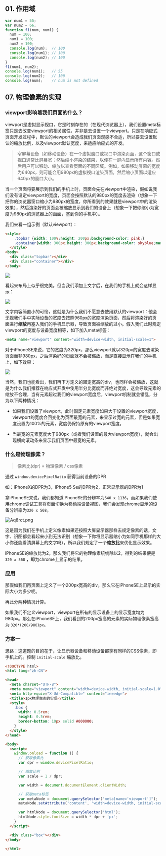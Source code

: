 ## 01. 作用域
```js
var num1 = 55;
var num2 = 66;
function f1(num, num1) {  
  num = 100;
  num1 = 100;
  num2 = 100;
  console.log(num);  // 100
  console.log(num1); // 100
  console.log(num2); // 100
}
f1(num1, num2);
console.log(num1);   // 55
console.log(num2);   // 100
console.log(num);    // num is not defined
```

## 07. 物理像素的实现

### viewport影响着我们页面的什么？

viewport是虚拟显示视口，它是时刻存在的（在现代浏览器上），我们设置meta标签只是去改变viewport的相关属性，并非是去设置一个viewport。只是在响应式页面开发过程中，默认的viewport会造成我们页面观感不合适，所以要去设置默认的缩放比例，以及viewport默认宽度，来适应响应式的开发。

> 窄屏幕设备（如移动设备）在一个虚拟窗口或视口中渲染页面，这个窗口或视口通常比屏幕宽；然后缩小渲染的结果，以便在一屏内显示所有内容。然后用户可以移动、缩放以查看页面的不同区域。例如，如果移动屏幕的宽度为640px，则可能会用980px的虚拟视口渲染页面，然后缩小页面以适应640px的窗口大小。

当一个页面将要展示到我们的手机上时，页面会先在viewport中渲染，假如说我们没有设定viewport的宽度，页面会按照默认的980px的宽度去渲染（想象一下把你的浏览器窗口缩小为980px的宽度，你所看到的效果就是viewport中的渲染效果），然后渲染好的页面会被缩放显示到我们的设备上（想象一下把你缩小为宽度为980px的浏览器上的画面，塞到你的手机中）。

我们来看一组示例（默认viewport）：

```html
<style>
    .topbar {width: 100%;height: 200px;background-color: pink;}
    .container{width: 300px;height: 300px;background-color: skyblue;margin: 0 auto;}
  </style>
<body>
  <div class="topbar"></div>
  <div class="container"></div>
</body>
```

![](http://ww1.sinaimg.cn/large/a71efaafly1g206khgcj6j20u30izwf4.jpg)

看起来布局上似乎很完美，但当我们添加上文字后，在我们的手机上就会这样显示：

![](http://ww1.sinaimg.cn/large/a71efaafly1g20701i07xj20a70grglk.jpg)

文字内容简直小的可怜，这就是为什么我们不愿意去使用默认的viewport：他会无视我们手中实际设备的宽度去按照960px的宽度渲染页面，然后将渲染好的页面进行**缩放**再塞入我们的手机显示器，导致页面被缩放的过小。假入我们此时规定viewport的宽度与设备宽度相等，如下加入meta标签：

```html
<meta name="viewport" content="width=device-width, initial-scale=1">
```

对于iPhoneSE来说，它的宽度为320px，那么viewport就以320px的宽度去渲染页面而非980px，之后渲染好的页面就不会被缩放，而是直接显示在我们的手机上，如下效果：

![](http://ww1.sinaimg.cn/large/a71efaafly1g206ylbrbsj20ae0h3q2x.jpg)

当然，我们也能看出，我们再下方定义的固定宽高的div，也同样会被缩放，这就是为什么我们推荐在响应式开发中使用半分比宽度而非绝对宽度，这会导致元素的缩放不合理，当有元素超过我们的viewport宽度后，viewport机制就会错乱，分为以下两种情况：

- 如果我们设置了viewport，此时固定元素宽度如果大于设置的viewport宽度，viewport的宽度会回变化为页面最宽的元素，来显示过宽的元素，但是如果宽度设置为100%的元素，宽度仍保持原有的viewport宽度。

- 当最宽的元素宽度大于980px（或者我们设置的最大viewport宽度），就会出现横向滚动条来显示我们页面中最宽的元素。

### 什么是物理像素？

> 像素比(dpr) = 物理像素 / css像素

通过 `window.devicePixelRatio` 获得当前设备的DPR

如：iPhoneX的DPR为3，iPhone5 Se的DPR为2，正常显示器的DPR为1

拿iPhoneSE来说，我们都知道iPhoneSE的分辨率为`640 x 1136`，而如果我们使用chrome调试工具将页面切换为移动端设备视图，我们会发现chrome显示的设备分辨率为`320 x 568`。

![Aq8rct.png](https://s2.ax1x.com/2019/04/12/Aq8rct.png)

这是因为我们在手机上定义像素如果还按照大屏显示器那样去规定像素的话，文字、识图都会看起来小到无法识别（想象一下你将显示器缩小为如同手机那样的大小你还能看清屏幕上的文字吗），所以我们规定了一个**缩放比**来优化显示效果。

iPhoneSE的缩放比为2，那么我们将它的物理像素统统除以2，得到的结果便是 `320 x 568` ，即为chrome上显示的结果。


### 应用

那假如我们再页面上定义了一个200px宽高的div，那么它在iPhoneSE上显示的实际大小为多少呢。

再此分两种情况计算。

如果我们不定义viewport，viewport在所有的显示设备上的显示宽度均为980px。那么在iPhoneSE上，我们看到的200px宽高的元素的实际物理像素宽高为 `320*(200/980)px`。



### 方案一

思路：这道题的目的在于，让显示器设备和移动设备都享有同样的CSS像素，即手机上的。控制 `initial-scale` 缩放比。

```html
<!DOCTYPE html>
<html lang="zh-CN">

<head>
  <meta charset="UTF-8">
  <meta name="viewport" content="width=device-width, initial-scale=1.0">
  <meta http-equiv="X-UA-Compatible" content="ie=edge">
  <title>1px物理像素的实现</title>
  <style>
    .box {
      width: 0.5rem;
      height: 0.5rem;
      border-bottom: 10px solid #000000;
    }
  </style>
</head>

<body>
  <script>
    window.onload = function () {
      // 获取像素比 
      var dpr = window.devicePixelRatio;

      // 缩放比例
      var scale = 1 / dpr;

      var width = document.documentElement.clientWidth;

      // 获取meta标签
      var metaNode = document.querySelector("meta[name='viewport']");
      metaNode.setAttribute('content', 'width=device-width, initial-scale=' + scale)

      var htmlNode = document.querySelector('html');
      htmlNode.style.fontSize = width * dpr + 'px';
    }
  </script>

  <div class="box"></div>
</body>

</html>
```


